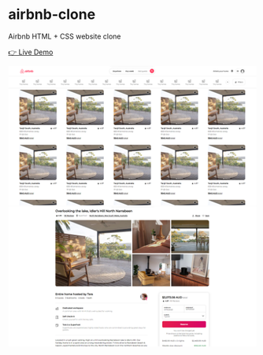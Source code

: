 # airbnb-clone

Airbnb HTML + CSS website clone

[👉 Live Demo](https://mocchu.github.io/airbnb-clone/)

![Screenshot](img/readme/index_readme.png)
![Screenshot](img/readme/house_readme.png)
